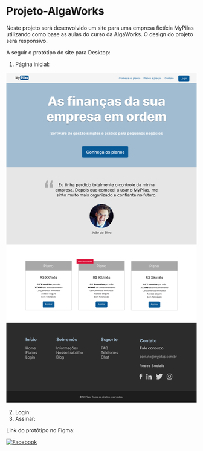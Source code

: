 # Projeto-AlgaWorks

Neste projeto será desenvolvido um site para uma empresa
fictícia MyPilas utilizando como base as aulas do curso da
AlgaWorks. O design do projeto será responsivo.

A seguir o protótipo do site para Desktop:

1. Página inicial:

![](img/Desktop.png)

2. Login:
3. Assinar:

Link do protótipo no Figma:

[![Facebook](https://img.shields.io/badge/Figma-F24E1E?style=for-the-badge&logo=figma&logoColor=white)](https://www.figma.com/file/bCrvDzurpAgOj98CfWBVdB/Untitled?node-id=2%3A2)
